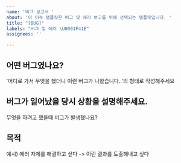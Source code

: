 ```yaml
---
name: '버그 보고서 '
about: '이 이슈 탬플릿은 버그 및 에러 보고를 위해 선택되는 탬플릿입니다. '
title: "[BUG]"
labels: "버그 및 에러 \U0001F41E"
assignees: ''

---
```


## 어떤 버그였나요? 
'어디로 가서 무엇을 했더니 이런 버그가 나왔습니다..'의 형태로 작성해주세요

## 버그가 일어났을 당시 상황을 설명해주세요.
무엇을 하려고 했을때 버그가 발생했나요?

## 목적 
예시) 에러 자체를 해결하고 싶다 -> 이런 결과를 도출해내고 싶다
